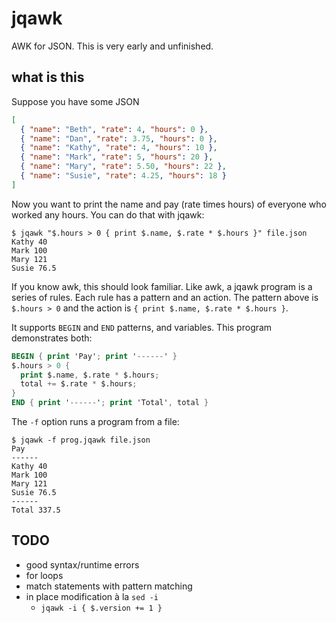 # jqawk

AWK for JSON. This is very early and unfinished.

## what is this

Suppose you have some JSON

```json
[
  { "name": "Beth", "rate": 4, "hours": 0 },
  { "name": "Dan", "rate": 3.75, "hours": 0 },
  { "name": "Kathy", "rate": 4, "hours": 10 },
  { "name": "Mark", "rate": 5, "hours": 20 },
  { "name": "Mary", "rate": 5.50, "hours": 22 },
  { "name": "Susie", "rate": 4.25, "hours": 18 }
]
```

Now you want to print the name and pay (rate times hours) of everyone who worked any hours. You can do that with jqawk:

```shell
$ jqawk "$.hours > 0 { print $.name, $.rate * $.hours }" file.json
Kathy 40
Mark 100
Mary 121
Susie 76.5
```

If you know awk, this should look familiar. Like awk, a jqawk program is a series of rules. Each rule has a pattern and an action. The pattern above is `$.hours > 0` and the action is `{ print $.name, $.rate * $.hours }`.

It supports `BEGIN` and `END` patterns, and variables. This program demonstrates both:

```awk
BEGIN { print 'Pay'; print '------' }
$.hours > 0 {
  print $.name, $.rate * $.hours;
  total += $.rate * $.hours;
}
END { print '------'; print 'Total', total }
```

The `-f` option runs a program from a file:

```shell
$ jqawk -f prog.jqawk file.json
Pay
------
Kathy 40
Mark 100
Mary 121
Susie 76.5
------
Total 337.5
```

## TODO

- good syntax/runtime errors
- for loops
- match statements with pattern matching
- in place modification à la `sed -i`
  - `jqawk -i { $.version += 1 }`
